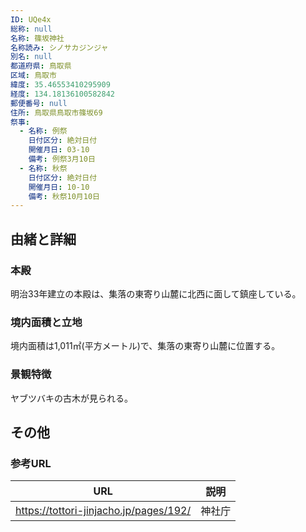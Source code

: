 ```yaml
---
ID: UQe4x
総称: null
名称: 篠坂神社
名称読み: シノサカジンジャ
別名: null
都道府県: 鳥取県
区域: 鳥取市
緯度: 35.46553410295909
経度: 134.18136100582842
郵便番号: null
住所: 鳥取県鳥取市篠坂69
祭事:
  - 名称: 例祭
    日付区分: 絶対日付
    開催月日: 03-10
    備考: 例祭3月10日
  - 名称: 秋祭
    日付区分: 絶対日付
    開催月日: 10-10
    備考: 秋祭10月10日
---
```


## 由緒と詳細

### 本殿

明治33年建立の本殿は、集落の東寄り山麓に北西に面して鎮座している。

### 境内面積と立地

境内面積は1,011㎡(平方メートル)で、集落の東寄り山麓に位置する。

### 景観特徴

ヤブツバキの古木が見られる。

## その他

### 参考URL

| URL                                    | 説明   |
| -------------------------------------- | ------ |
| https://tottori-jinjacho.jp/pages/192/ | 神社庁 |

